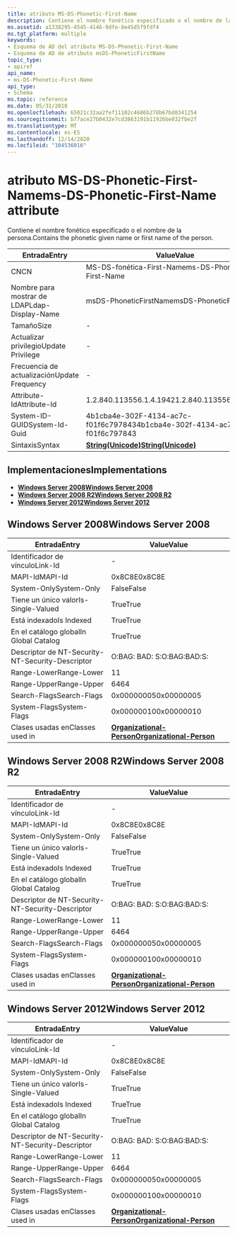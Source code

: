 ```yaml
---
title: atributo MS-DS-Phonetic-First-Name
description: Contiene el nombre fonético especificado o el nombre de la persona.
ms.assetid: a1338295-4545-4146-9dfe-8e45d5f9fdf4
ms.tgt_platform: multiple
keywords:
- Esquema de AD del atributo MS-DS-Phonetic-First-Name
- Esquema de AD de atributo msDS-PhoneticFirstName
topic_type:
- apiref
api_name:
- ms-DS-Phonetic-First-Name
api_type:
- Schema
ms.topic: reference
ms.date: 05/31/2018
ms.openlocfilehash: 65021c32aa2fef11102c4686b278b67bd0341254
ms.sourcegitcommit: b77ace27b0432e7cd3863191b11926be032fbe2f
ms.translationtype: MT
ms.contentlocale: es-ES
ms.lasthandoff: 12/14/2020
ms.locfileid: "104536016"
---
```

# <a name="ms-ds-phonetic-first-name-attribute"></a><span data-ttu-id="cc70f-105">atributo MS-DS-Phonetic-First-Name</span><span class="sxs-lookup"><span data-stu-id="cc70f-105">ms-DS-Phonetic-First-Name attribute</span></span>

<span data-ttu-id="cc70f-106">Contiene el nombre fonético especificado o el nombre de la persona.</span><span class="sxs-lookup"><span data-stu-id="cc70f-106">Contains the phonetic given name or first name of the person.</span></span>



| <span data-ttu-id="cc70f-107">Entrada</span><span class="sxs-lookup"><span data-stu-id="cc70f-107">Entry</span></span> | <span data-ttu-id="cc70f-108">Value</span><span class="sxs-lookup"><span data-stu-id="cc70f-108">Value</span></span> |
|-------------------|---------------------------------------------|
| <span data-ttu-id="cc70f-109">CN</span><span class="sxs-lookup"><span data-stu-id="cc70f-109">CN</span></span>                | <span data-ttu-id="cc70f-110">MS-DS-fonética-First-Name</span><span class="sxs-lookup"><span data-stu-id="cc70f-110">ms-DS-Phonetic-First-Name</span></span>                   |
| <span data-ttu-id="cc70f-111">Nombre para mostrar de LDAP</span><span class="sxs-lookup"><span data-stu-id="cc70f-111">Ldap-Display-Name</span></span> | <span data-ttu-id="cc70f-112">msDS-PhoneticFirstName</span><span class="sxs-lookup"><span data-stu-id="cc70f-112">msDS-PhoneticFirstName</span></span>                      |
| <span data-ttu-id="cc70f-113">Tamaño</span><span class="sxs-lookup"><span data-stu-id="cc70f-113">Size</span></span>              | \-                                          |
| <span data-ttu-id="cc70f-114">Actualizar privilegio</span><span class="sxs-lookup"><span data-stu-id="cc70f-114">Update Privilege</span></span>  | \-                                          |
| <span data-ttu-id="cc70f-115">Frecuencia de actualización</span><span class="sxs-lookup"><span data-stu-id="cc70f-115">Update Frequency</span></span>  | \-                                          |
| <span data-ttu-id="cc70f-116">Attribute-Id</span><span class="sxs-lookup"><span data-stu-id="cc70f-116">Attribute-Id</span></span>      | <span data-ttu-id="cc70f-117">1.2.840.113556.1.4.1942</span><span class="sxs-lookup"><span data-stu-id="cc70f-117">1.2.840.113556.1.4.1942</span></span>                     |
| <span data-ttu-id="cc70f-118">System-ID-GUID</span><span class="sxs-lookup"><span data-stu-id="cc70f-118">System-Id-Guid</span></span>    | <span data-ttu-id="cc70f-119">4b1cba4e-302F-4134-ac7c-f01f6c797843</span><span class="sxs-lookup"><span data-stu-id="cc70f-119">4b1cba4e-302f-4134-ac7c-f01f6c797843</span></span>        |
| <span data-ttu-id="cc70f-120">Sintaxis</span><span class="sxs-lookup"><span data-stu-id="cc70f-120">Syntax</span></span>            | [<span data-ttu-id="cc70f-121">**String(Unicode)**</span><span class="sxs-lookup"><span data-stu-id="cc70f-121">**String(Unicode)**</span></span>](s-string-unicode.md) |



## <a name="implementations"></a><span data-ttu-id="cc70f-122">Implementaciones</span><span class="sxs-lookup"><span data-stu-id="cc70f-122">Implementations</span></span>

-   [<span data-ttu-id="cc70f-123">**Windows Server 2008**</span><span class="sxs-lookup"><span data-stu-id="cc70f-123">**Windows Server 2008**</span></span>](#windows-server-2008)
-   [<span data-ttu-id="cc70f-124">**Windows Server 2008 R2**</span><span class="sxs-lookup"><span data-stu-id="cc70f-124">**Windows Server 2008 R2**</span></span>](#windows-server-2008-r2)
-   [<span data-ttu-id="cc70f-125">**Windows Server 2012**</span><span class="sxs-lookup"><span data-stu-id="cc70f-125">**Windows Server 2012**</span></span>](#windows-server-2012)

## <a name="windows-server-2008"></a><span data-ttu-id="cc70f-126">Windows Server 2008</span><span class="sxs-lookup"><span data-stu-id="cc70f-126">Windows Server 2008</span></span>



| <span data-ttu-id="cc70f-127">Entrada</span><span class="sxs-lookup"><span data-stu-id="cc70f-127">Entry</span></span> | <span data-ttu-id="cc70f-128">Value</span><span class="sxs-lookup"><span data-stu-id="cc70f-128">Value</span></span> |
|------------------------|--------------------------------------------------------------------|
| <span data-ttu-id="cc70f-129">Identificador de vínculo</span><span class="sxs-lookup"><span data-stu-id="cc70f-129">Link-Id</span></span>                | \-                                                                 |
| <span data-ttu-id="cc70f-130">MAPI-Id</span><span class="sxs-lookup"><span data-stu-id="cc70f-130">MAPI-Id</span></span>                | <span data-ttu-id="cc70f-131">0x8C8E</span><span class="sxs-lookup"><span data-stu-id="cc70f-131">0x8C8E</span></span>                                                             |
| <span data-ttu-id="cc70f-132">System-Only</span><span class="sxs-lookup"><span data-stu-id="cc70f-132">System-Only</span></span>            | <span data-ttu-id="cc70f-133">False</span><span class="sxs-lookup"><span data-stu-id="cc70f-133">False</span></span>                                                              |
| <span data-ttu-id="cc70f-134">Tiene un único valor</span><span class="sxs-lookup"><span data-stu-id="cc70f-134">Is-Single-Valued</span></span>       | <span data-ttu-id="cc70f-135">True</span><span class="sxs-lookup"><span data-stu-id="cc70f-135">True</span></span>                                                               |
| <span data-ttu-id="cc70f-136">Está indexado</span><span class="sxs-lookup"><span data-stu-id="cc70f-136">Is Indexed</span></span>             | <span data-ttu-id="cc70f-137">True</span><span class="sxs-lookup"><span data-stu-id="cc70f-137">True</span></span>                                                               |
| <span data-ttu-id="cc70f-138">En el catálogo global</span><span class="sxs-lookup"><span data-stu-id="cc70f-138">In Global Catalog</span></span>      | <span data-ttu-id="cc70f-139">True</span><span class="sxs-lookup"><span data-stu-id="cc70f-139">True</span></span>                                                               |
| <span data-ttu-id="cc70f-140">Descriptor de NT-Security-</span><span class="sxs-lookup"><span data-stu-id="cc70f-140">NT-Security-Descriptor</span></span> | <span data-ttu-id="cc70f-141">O:BAG: BAD: S:</span><span class="sxs-lookup"><span data-stu-id="cc70f-141">O:BAG:BAD:S:</span></span>                                                       |
| <span data-ttu-id="cc70f-142">Range-Lower</span><span class="sxs-lookup"><span data-stu-id="cc70f-142">Range-Lower</span></span>            | <span data-ttu-id="cc70f-143">1</span><span class="sxs-lookup"><span data-stu-id="cc70f-143">1</span></span>                                                                  |
| <span data-ttu-id="cc70f-144">Range-Upper</span><span class="sxs-lookup"><span data-stu-id="cc70f-144">Range-Upper</span></span>            | <span data-ttu-id="cc70f-145">64</span><span class="sxs-lookup"><span data-stu-id="cc70f-145">64</span></span>                                                                 |
| <span data-ttu-id="cc70f-146">Search-Flags</span><span class="sxs-lookup"><span data-stu-id="cc70f-146">Search-Flags</span></span>           | <span data-ttu-id="cc70f-147">0x00000005</span><span class="sxs-lookup"><span data-stu-id="cc70f-147">0x00000005</span></span>                                                         |
| <span data-ttu-id="cc70f-148">System-Flags</span><span class="sxs-lookup"><span data-stu-id="cc70f-148">System-Flags</span></span>           | <span data-ttu-id="cc70f-149">0x00000010</span><span class="sxs-lookup"><span data-stu-id="cc70f-149">0x00000010</span></span>                                                         |
| <span data-ttu-id="cc70f-150">Clases usadas en</span><span class="sxs-lookup"><span data-stu-id="cc70f-150">Classes used in</span></span>        | [<span data-ttu-id="cc70f-151">**Organizational-Person**</span><span class="sxs-lookup"><span data-stu-id="cc70f-151">**Organizational-Person**</span></span>](c-organizationalperson.md)<br/> |



## <a name="windows-server-2008-r2"></a><span data-ttu-id="cc70f-152">Windows Server 2008 R2</span><span class="sxs-lookup"><span data-stu-id="cc70f-152">Windows Server 2008 R2</span></span>



| <span data-ttu-id="cc70f-153">Entrada</span><span class="sxs-lookup"><span data-stu-id="cc70f-153">Entry</span></span> | <span data-ttu-id="cc70f-154">Value</span><span class="sxs-lookup"><span data-stu-id="cc70f-154">Value</span></span> |
|------------------------|--------------------------------------------------------------------|
| <span data-ttu-id="cc70f-155">Identificador de vínculo</span><span class="sxs-lookup"><span data-stu-id="cc70f-155">Link-Id</span></span>                | \-                                                                 |
| <span data-ttu-id="cc70f-156">MAPI-Id</span><span class="sxs-lookup"><span data-stu-id="cc70f-156">MAPI-Id</span></span>                | <span data-ttu-id="cc70f-157">0x8C8E</span><span class="sxs-lookup"><span data-stu-id="cc70f-157">0x8C8E</span></span>                                                             |
| <span data-ttu-id="cc70f-158">System-Only</span><span class="sxs-lookup"><span data-stu-id="cc70f-158">System-Only</span></span>            | <span data-ttu-id="cc70f-159">False</span><span class="sxs-lookup"><span data-stu-id="cc70f-159">False</span></span>                                                              |
| <span data-ttu-id="cc70f-160">Tiene un único valor</span><span class="sxs-lookup"><span data-stu-id="cc70f-160">Is-Single-Valued</span></span>       | <span data-ttu-id="cc70f-161">True</span><span class="sxs-lookup"><span data-stu-id="cc70f-161">True</span></span>                                                               |
| <span data-ttu-id="cc70f-162">Está indexado</span><span class="sxs-lookup"><span data-stu-id="cc70f-162">Is Indexed</span></span>             | <span data-ttu-id="cc70f-163">True</span><span class="sxs-lookup"><span data-stu-id="cc70f-163">True</span></span>                                                               |
| <span data-ttu-id="cc70f-164">En el catálogo global</span><span class="sxs-lookup"><span data-stu-id="cc70f-164">In Global Catalog</span></span>      | <span data-ttu-id="cc70f-165">True</span><span class="sxs-lookup"><span data-stu-id="cc70f-165">True</span></span>                                                               |
| <span data-ttu-id="cc70f-166">Descriptor de NT-Security-</span><span class="sxs-lookup"><span data-stu-id="cc70f-166">NT-Security-Descriptor</span></span> | <span data-ttu-id="cc70f-167">O:BAG: BAD: S:</span><span class="sxs-lookup"><span data-stu-id="cc70f-167">O:BAG:BAD:S:</span></span>                                                       |
| <span data-ttu-id="cc70f-168">Range-Lower</span><span class="sxs-lookup"><span data-stu-id="cc70f-168">Range-Lower</span></span>            | <span data-ttu-id="cc70f-169">1</span><span class="sxs-lookup"><span data-stu-id="cc70f-169">1</span></span>                                                                  |
| <span data-ttu-id="cc70f-170">Range-Upper</span><span class="sxs-lookup"><span data-stu-id="cc70f-170">Range-Upper</span></span>            | <span data-ttu-id="cc70f-171">64</span><span class="sxs-lookup"><span data-stu-id="cc70f-171">64</span></span>                                                                 |
| <span data-ttu-id="cc70f-172">Search-Flags</span><span class="sxs-lookup"><span data-stu-id="cc70f-172">Search-Flags</span></span>           | <span data-ttu-id="cc70f-173">0x00000005</span><span class="sxs-lookup"><span data-stu-id="cc70f-173">0x00000005</span></span>                                                         |
| <span data-ttu-id="cc70f-174">System-Flags</span><span class="sxs-lookup"><span data-stu-id="cc70f-174">System-Flags</span></span>           | <span data-ttu-id="cc70f-175">0x00000010</span><span class="sxs-lookup"><span data-stu-id="cc70f-175">0x00000010</span></span>                                                         |
| <span data-ttu-id="cc70f-176">Clases usadas en</span><span class="sxs-lookup"><span data-stu-id="cc70f-176">Classes used in</span></span>        | [<span data-ttu-id="cc70f-177">**Organizational-Person**</span><span class="sxs-lookup"><span data-stu-id="cc70f-177">**Organizational-Person**</span></span>](c-organizationalperson.md)<br/> |



## <a name="windows-server-2012"></a><span data-ttu-id="cc70f-178">Windows Server 2012</span><span class="sxs-lookup"><span data-stu-id="cc70f-178">Windows Server 2012</span></span>



| <span data-ttu-id="cc70f-179">Entrada</span><span class="sxs-lookup"><span data-stu-id="cc70f-179">Entry</span></span> | <span data-ttu-id="cc70f-180">Value</span><span class="sxs-lookup"><span data-stu-id="cc70f-180">Value</span></span> |
|------------------------|--------------------------------------------------------------------|
| <span data-ttu-id="cc70f-181">Identificador de vínculo</span><span class="sxs-lookup"><span data-stu-id="cc70f-181">Link-Id</span></span>                | \-                                                                 |
| <span data-ttu-id="cc70f-182">MAPI-Id</span><span class="sxs-lookup"><span data-stu-id="cc70f-182">MAPI-Id</span></span>                | <span data-ttu-id="cc70f-183">0x8C8E</span><span class="sxs-lookup"><span data-stu-id="cc70f-183">0x8C8E</span></span>                                                             |
| <span data-ttu-id="cc70f-184">System-Only</span><span class="sxs-lookup"><span data-stu-id="cc70f-184">System-Only</span></span>            | <span data-ttu-id="cc70f-185">False</span><span class="sxs-lookup"><span data-stu-id="cc70f-185">False</span></span>                                                              |
| <span data-ttu-id="cc70f-186">Tiene un único valor</span><span class="sxs-lookup"><span data-stu-id="cc70f-186">Is-Single-Valued</span></span>       | <span data-ttu-id="cc70f-187">True</span><span class="sxs-lookup"><span data-stu-id="cc70f-187">True</span></span>                                                               |
| <span data-ttu-id="cc70f-188">Está indexado</span><span class="sxs-lookup"><span data-stu-id="cc70f-188">Is Indexed</span></span>             | <span data-ttu-id="cc70f-189">True</span><span class="sxs-lookup"><span data-stu-id="cc70f-189">True</span></span>                                                               |
| <span data-ttu-id="cc70f-190">En el catálogo global</span><span class="sxs-lookup"><span data-stu-id="cc70f-190">In Global Catalog</span></span>      | <span data-ttu-id="cc70f-191">True</span><span class="sxs-lookup"><span data-stu-id="cc70f-191">True</span></span>                                                               |
| <span data-ttu-id="cc70f-192">Descriptor de NT-Security-</span><span class="sxs-lookup"><span data-stu-id="cc70f-192">NT-Security-Descriptor</span></span> | <span data-ttu-id="cc70f-193">O:BAG: BAD: S:</span><span class="sxs-lookup"><span data-stu-id="cc70f-193">O:BAG:BAD:S:</span></span>                                                       |
| <span data-ttu-id="cc70f-194">Range-Lower</span><span class="sxs-lookup"><span data-stu-id="cc70f-194">Range-Lower</span></span>            | <span data-ttu-id="cc70f-195">1</span><span class="sxs-lookup"><span data-stu-id="cc70f-195">1</span></span>                                                                  |
| <span data-ttu-id="cc70f-196">Range-Upper</span><span class="sxs-lookup"><span data-stu-id="cc70f-196">Range-Upper</span></span>            | <span data-ttu-id="cc70f-197">64</span><span class="sxs-lookup"><span data-stu-id="cc70f-197">64</span></span>                                                                 |
| <span data-ttu-id="cc70f-198">Search-Flags</span><span class="sxs-lookup"><span data-stu-id="cc70f-198">Search-Flags</span></span>           | <span data-ttu-id="cc70f-199">0x00000005</span><span class="sxs-lookup"><span data-stu-id="cc70f-199">0x00000005</span></span>                                                         |
| <span data-ttu-id="cc70f-200">System-Flags</span><span class="sxs-lookup"><span data-stu-id="cc70f-200">System-Flags</span></span>           | <span data-ttu-id="cc70f-201">0x00000010</span><span class="sxs-lookup"><span data-stu-id="cc70f-201">0x00000010</span></span>                                                         |
| <span data-ttu-id="cc70f-202">Clases usadas en</span><span class="sxs-lookup"><span data-stu-id="cc70f-202">Classes used in</span></span>        | [<span data-ttu-id="cc70f-203">**Organizational-Person**</span><span class="sxs-lookup"><span data-stu-id="cc70f-203">**Organizational-Person**</span></span>](c-organizationalperson.md)<br/> |



 

 





